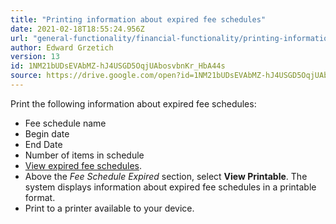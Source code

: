 ```yaml
---
title: "Printing information about expired fee schedules"
date: 2021-02-18T18:55:24.956Z
url: "general-functionality/financial-functionality/printing-information-about-expired-fee-schedules.html"
author: Edward Grzetich
version: 13
id: 1NM21bUDsEVAbMZ-hJ4USGD5OqjUAbosvbnKr_HbA44s
source: https://drive.google.com/open?id=1NM21bUDsEVAbMZ-hJ4USGD5OqjUAbosvbnKr_HbA44s
---
```

Print the following information about expired fee schedules:

* Fee schedule name
* Begin date
* End Date
* Number of items in schedule 
* [View expired fee schedules](viewing-expired-fee-schedules.html).
* Above the <em>Fee Schedule Expired</em> section, select <strong>View Printable</strong>. The system displays information about expired fee schedules in a printable format.
* Print to a printer available to your device.
